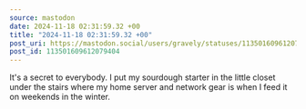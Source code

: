 ```yaml
---
source: mastodon
date: 2024-11-18 02:31:59.32 +00
title: "2024-11-18 02:31:59.32 +00"
post_uri: https://mastodon.social/users/gravely/statuses/113501609612079404
post_id: 113501609612079404
---
```

It's a secret to everybody. I put my sourdough starter in the little closet under the stairs where my home server and network gear is when I feed it on weekends in the winter.


